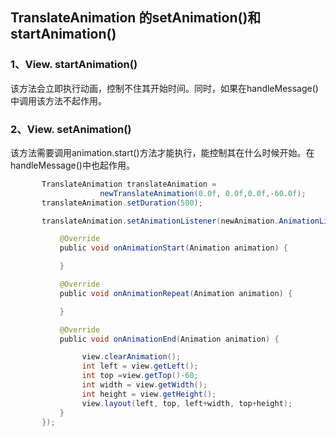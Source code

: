 ## TranslateAnimation 的setAnimation()和startAnimation()

### 1、View. startAnimation()

​	该方法会立即执行动画，控制不住其开始时间。同时，如果在handleMessage()中调用该方法不起作用。

### 2、View. setAnimation()

​	该方法需要调用animation.start()方法才能执行，能控制其在什么时候开始。在handleMessage()中也起作用。

```java
	   TranslateAnimation translateAnimation = 
  					newTranslateAnimation(0.0f, 0.0f,0.0f,-60.0f); 
       translateAnimation.setDuration(500);

       translateAnimation.setAnimationListener(newAnimation.AnimationListener() {

           @Override
           public void onAnimationStart(Animation animation) {

           }

           @Override
           public void onAnimationRepeat(Animation animation) {

           }

           @Override
           public void onAnimationEnd(Animation animation) {

                view.clearAnimation();
                int left = view.getLeft();
                int top =view.getTop()-60;
                int width = view.getWidth();
                int height = view.getHeight();
                view.layout(left, top, left+width, top+height);
           }
       });    
```



 

